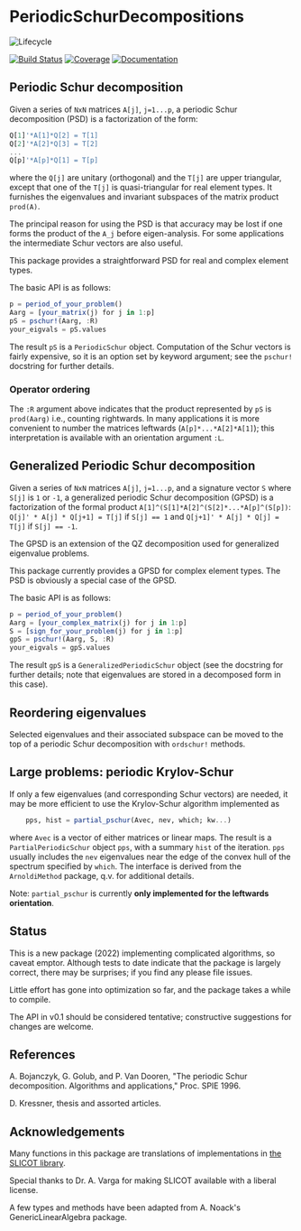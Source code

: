 # PeriodicSchurDecompositions

![Lifecycle](https://img.shields.io/badge/lifecycle-experimental-orange.svg)
<!-- ![Lifecycle](https://img.shields.io/badge/lifecycle-maturing-blue.svg) -->
[![Build Status](https://github.com/RalphAS/PeriodicSchurDecompositions.jl/workflows/CI/badge.svg)](https://github.com/RalphAS/PeriodicSchurDecompositions.jl/actions)
[![Coverage](https://codecov.io/gh/RalphAS/PeriodicSchurDecompositions.jl/branch/main/graph/badge.svg)](https://codecov.io/gh/RalphAS/PeriodicSchurDecompositions.jl)
[![Documentation](https://img.shields.io/badge/docs-dev-blue.svg)](https://RalphAS.github.io/PeriodicSchurDecompositions.jl/dev)

## Periodic Schur decomposition

Given a series of `NxN` matrices `A[j]`, `j=1...p`, a periodic Schur decomposition (PSD)
is a factorization of the form:
```julia
Q[1]'*A[1]*Q[2] = T[1]
Q[2]'*A[2]*Q[3] = T[2]
...
Q[p]'*A[p]*Q[1] = T[p]
```
where the `Q[j]` are unitary (orthogonal) and the `T[j]` are upper triangular,
except that one of the `T[j]` is quasi-triangular for real element types.
It furnishes the eigenvalues and invariant subspaces of the matrix product
`prod(A)`.

The principal reason for using the PSD is that accuracy may be lost if one
forms the product of the `A_j` before eigen-analysis. For some applications the
intermediate Schur vectors are also useful.

This package provides a straightforward PSD for real and complex element types.

The basic API is as follows:
```julia
p = period_of_your_problem()
Aarg = [your_matrix(j) for j in 1:p]
pS = pschur!(Aarg, :R)
your_eigvals = pS.values
```
The result `pS` is a `PeriodicSchur` object. Computation of the Schur vectors is
fairly expensive, so it is an option set by keyword argument;
see the `pschur!` docstring for further details.

### Operator ordering
The `:R` argument above indicates that the product represented by `pS` is `prod(Aarg)`
i.e., counting rightwards. In many applications it is more convenient to number
the matrices leftwards (`A[p]*...*A[2]*A[1]`); this interpretation is available
with an orientation argument `:L`.


## Generalized Periodic Schur decomposition
Given a series of `NxN` matrices `A[j]`, `j=1...p`, and a signature vector
`S` where `S[j]` is `1` or `-1`, a generalized periodic Schur decomposition (GPSD)
is a factorization of the formal product `A[1]^(S[1]*A[2]^(S[2]*...*A[p]^(S[p])`:
`Q[j]' * A[j] * Q[j+1] = T[j]` if `S[j] == 1` and
`Q[j+1]' * A[j] * Q[j] = T[j]` if `S[j] == -1`.

The GPSD is an extension of the QZ decomposition used for generalized eigenvalue
problems.

This package currently provides a GPSD for complex element types. The PSD is obviously
a special case of the GPSD.

The basic API is as follows:
```julia
p = period_of_your_problem()
Aarg = [your_complex_matrix(j) for j in 1:p]
S = [sign_for_your_problem(j) for j in 1:p]
gpS = pschur!(Aarg, S, :R)
your_eigvals = gpS.values
```
The result `gpS` is a `GeneralizedPeriodicSchur` object
(see the docstring for further details; note that eigenvalues are stored in a
decomposed form in this case).

## Reordering eigenvalues

Selected eigenvalues and their associated subspace can be moved to the top of
a periodic Schur decomposition with `ordschur!` methods.

## Large problems: periodic Krylov-Schur

If only a few eigenvalues (and corresponding Schur vectors) are needed, it may be
more efficient to use the Krylov-Schur algorithm implemented as

```julia
    pps, hist = partial_pschur(Avec, nev, which; kw...)
```
where `Avec` is a vector of either matrices or linear maps.
The result is a `PartialPeriodicSchur` object `pps`, with a summary `hist` of the iteration.
`pps` usually includes the `nev` eigenvalues near the edge of the convex hull of the
spectrum specified by `which`.
The interface is derived from the `ArnoldiMethod` package,
q.v. for additional details.

Note: `partial_pschur` is currently **only implemented for the leftwards orientation**.

## Status
This is a new package (2022) implementing complicated algorithms, so caveat emptor.
Although tests to date indicate that the package is largely correct, there may be
surprises; if you find any please file issues.

Little effort has gone into optimization so far, and the package takes a while to compile.

The API in v0.1 should be considered tentative; constructive suggestions for changes are
welcome.


## References

A. Bojanczyk, G. Golub, and P. Van Dooren, "The periodic Schur decomposition.
Algorithms and applications," Proc. SPIE 1996.

D. Kressner, thesis and assorted articles.

## Acknowledgements

Many functions in this package are translations of implementations in [the SLICOT library](https://github.com/SLICOT/SLICOT-Reference.git).

Special thanks to Dr. A. Varga for making SLICOT available with a liberal license.

A few types and methods have been adapted from A. Noack's GenericLinearAlgebra package.
